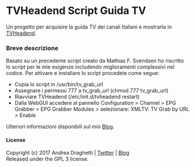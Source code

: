 # TVHeadend Script Guida TV
Un progetto per acquisire la guida TV dei canali Italiani e mostrarla in [TVHeadend](https://tvheadend.org/).

### Breve descrizione

Basato su un precedente script creato da Mathias F. Svendsen ho riscritto lo script per le mie esigenze includendo miglioramenti complessivi nel codice. Per attivare e installare lo script procedete come segue:

* Copia lo script in /usr/bin/tv_grab_url
* Assegnare i permessi 777 a tv_grab_url (chmod 777 tv_grab_url)
* Riavviare TVHeadend (/etc/init.d/tvheadend restart)
* Dalla WebGUI accedere al pannello Configuration > Channel > EPG Grabber > EPG Grabber Modules > selezionare: XMLTV: TV Grab by URL > Enable
    
Ulteriori informazioni disponibili sul mio [Blog](https://www.andreadraghetti.it/tvheadend-script-guida-tv/).

#### License

Copyright (c) 2017 Andrea Draghetti | [Twitter](https://twitter.com/andreaghetti) | [Blog](https://www.andreadraghetti.it)  
Released under the GPL 3 license.
